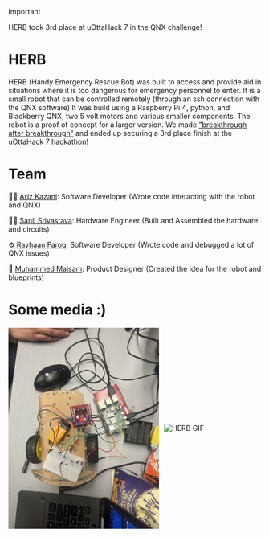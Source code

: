 > [!IMPORTANT]
> HERB took 3rd place at uOttaHack 7 in the QNX challenge!

# HERB

HERB (Handy Emergency Rescue Bot) was built to access and provide aid in situations where it is too
dangerous for emergency personnel to enter. It is a small robot that can be controlled remotely (through
an ssh connection with the QNX software) It was build using a Raspberry Pi 4, python, and Blackberry QNX, two 
5 volt motors and various smaller components. The robot is a proof of concept for a larger version. We made 
["breakthrough after breakthrough"](https://www.linkedin.com/feed/update/urn:li:activity:7287173212080164865/) 
and ended up securing a 3rd place finish at the uOttaHack 7 hackathon!

# Team

👨‍💻 [Ariz Kazani](https://github.com/Ariz-Kazani): Software Developer (Wrote code interacting with the robot and QNX)

👷‍♂️ [Sanil Srivastava](https://github.com/rayhaanfarooq): Hardware Engineer (Built and Assembled the hardware and circuits)

⚙️ [Rayhaan Faroq](https://github.com/sanil04): Software Developer (Wrote code and debugged a lot of QNX issues)

🧬 [Muhammed Maisam](): Product Designer (Created the idea for the robot and blueprints) 

# Some media :)

<div style="display: flex; justify-content: center; align-items: center; gap: 10px;">
  <img src="https://raw.githubusercontent.com/Ariz-Kazani/uOttaHack7/refs/heads/main/images/IMG_9543.jpg" alt="HERB Image" style="width: 300px; height: auto;">
  <img src="https://github.com/Ariz-Kazani/uOttaHack7/blob/main/images/herb_gif.gif?raw=true" alt="HERB GIF" style="width: 300px; height: auto;">
</div>
